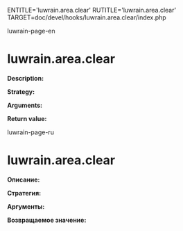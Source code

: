 
ENTITLE='luwrain.area.clear'
RUTITLE='luwrain.area.clear'
TARGET=doc/devel/hooks/luwrain.area.clear/index.php

luwrain-page-en

# luwrain.area.clear

__Description:__

__Strategy:__

__Arguments:__

__Return value:__


luwrain-page-ru

# luwrain.area.clear 

__Описание:__

__Стратегия:__

__Аргументы:__

__Возвращаемое значение:__

